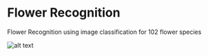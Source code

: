 # Flower Recognition

 Flower Recognition using image classification for 102 flower species
 
 
![alt text](https://github.com/ushashwat/flower_recognition/blob/master/Flowers.png)
